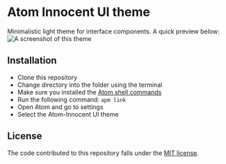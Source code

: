 # Atom Innocent UI theme

Minimalistic light theme for interface components.
A quick preview below:
![A screenshot of this theme](http://i.imgur.com/9ej91PN.png?1)

## Installation
* Clone this repository
* Change directory into the folder using the terminal
* Make sure you installed the [Atom shell commands](https://github.com/atom/apm/blob/master/README.md)
* Run the following command: `apm link`
* Open Atom and go to settings
* Select the Atom-Innocent UI theme

## License
The code contributed to this repository falls under the [MIT license](LICENSE.md).
